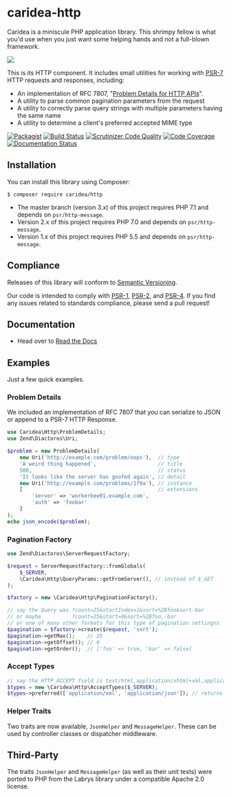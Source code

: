 # caridea-http
Caridea is a miniscule PHP application library. This shrimpy fellow is what you'd use when you just want some helping hands and not a full-blown framework.

![](http://libreworks.com/caridea-100.png)

This is its HTTP component. It includes small utilities for working with [PSR-7](http://www.php-fig.org/psr/psr-7/) HTTP requests and responses, including:

* An implementation of RFC 7807, "[Problem Details for HTTP APIs](https://tools.ietf.org/html/rfc7807)".
* A utility to parse common pagination parameters from the request
* A utility to correctly parse query strings with multiple parameters having the same name
* A utility to determine a client's preferred accepted MIME type

[![Packagist](https://img.shields.io/packagist/v/caridea/http.svg)](https://packagist.org/packages/caridea/http)
[![Build Status](https://travis-ci.org/libreworks/caridea-http.svg)](https://travis-ci.org/libreworks/caridea-http)
[![Scrutinizer Code Quality](https://scrutinizer-ci.com/g/libreworks/caridea-http/badges/quality-score.png?b=master)](https://scrutinizer-ci.com/g/libreworks/caridea-http/?branch=master)
[![Code Coverage](https://scrutinizer-ci.com/g/libreworks/caridea-http/badges/coverage.png?b=master)](https://scrutinizer-ci.com/g/libreworks/caridea-http/?branch=master)
[![Documentation Status](http://readthedocs.org/projects/caridea-http/badge/?version=latest)](http://caridea-http.readthedocs.io/en/latest/?badge=latest)

## Installation

You can install this library using Composer:

```console
$ composer require caridea/http
```

* The master branch (version 3.x) of this project requires PHP 7.1 and depends on `psr/http-message`.
* Version 2.x of this project requires PHP 7.0 and depends on `psr/http-message`.
* Version 1.x of this project requires PHP 5.5 and depends on `psr/http-message`.

## Compliance

Releases of this library will conform to [Semantic Versioning](http://semver.org).

Our code is intended to comply with [PSR-1](http://www.php-fig.org/psr/psr-1/), [PSR-2](http://www.php-fig.org/psr/psr-2/), and [PSR-4](http://www.php-fig.org/psr/psr-4/). If you find any issues related to standards compliance, please send a pull request!

## Documentation

* Head over to [Read the Docs](http://caridea-http.readthedocs.io/en/latest/)

## Examples

Just a few quick examples.

### Problem Details

We included an implementation of RFC 7807 that you can serialize to JSON or
append to a PSR-7 HTTP Response.

```php
use Caridea\Http\ProblemDetails;
use Zend\Diactoros\Uri;

$problem = new ProblemDetails(
    new Uri('http://example.com/problem/oops'),  // type
    'A weird thing happened',                    // title
    500,                                         // status
    'It looks like the server has goofed again', // detail
    new Uri('http://example.com/problems/1f9a'), // instance
    [                                            // extensions
        'server' => 'workerbee01.example.com',
        'auth' => 'foobar'
    ]
);
echo json_encode($problem);

```

### Pagination Factory

```php
use Zend\Diactoros\ServerRequestFactory;

$request = ServerRequestFactory::fromGlobals(
    $_SERVER,
    \Caridea\Http\QueryParams::getFromServer(), // instead of $_GET
);

$factory = new \Caridea\Http\PaginationFactory();

// say the Query was ?count=25&startIndex=1&sort=%2Bfoo&sort-bar
// or maybe          ?count=25&start=0&sort=%2Bfoo,-bar
// or one of many other formats for this type of pagination settingns
$pagination = $factory->create($request, 'sort');
$pagination->getMax();    // 25
$pagination->getOffset(); // 0
$pagination->getOrder();  // ['foo' => true, 'bar' => false]
```

### Accept Types

```php
// say the HTTP_ACCEPT field is text/html,application/xhtml+xml,application/xml;q=0.9,*/*;q=0.8
$types = new \Caridea\Http\AcceptTypes($_SERVER);
$types->preferred(['application/xml', 'application/json']); // returns application/xml
```

### Helper Traits

Two traits are now available, `JsonHelper` and `MessageHelper`. These can be used by controller classes or dispatcher middleware.

## Third-Party

The traits `JsonHelper` and `MessageHelper` (as well as their unit tests) were ported to PHP from the Labrys library under a compatible Apache 2.0 license.
